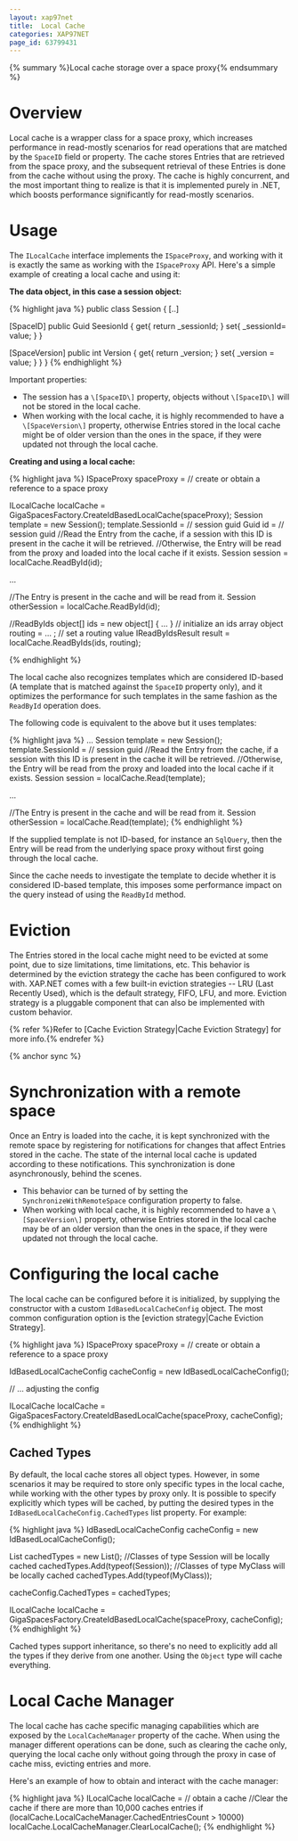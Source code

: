 ```yaml
---
layout: xap97net
title:  Local Cache
categories: XAP97NET
page_id: 63799431
---
```



{% summary %}Local cache storage over a space proxy{% endsummary %}


# Overview

Local cache is a wrapper class for a space proxy, which increases performance in read-mostly scenarios for read operations that are matched by the `SpaceID` field or property. The cache stores Entries that are retrieved from the space proxy, and the subsequent retrieval of these Entries is done from the cache without using the proxy. The cache is highly concurrent, and the most important thing to realize is that it is implemented purely in .NET, which boosts performance significantly for read-mostly scenarios.

# Usage

The `ILocalCache` interface implements the `ISpaceProxy`, and working with it is exactly the same as working with the `ISpaceProxy` API. Here's a simple example of creating a local cache and using it:

**The data object, in this case a session object:**

{% highlight java %}
public class Session
{
  [..]

  [SpaceID]
  public Guid SeesionId
  {
    get{ return _sessionId; }
    set{ _sessionId= value; }
  }

  [SpaceVersion]
  public int Version
  {
    get{ return _version; }
    set{ _version = value; }
  }
}
{% endhighlight %}


Important properties:
- The session has a `\[SpaceID\]` property, objects without `\[SpaceID\]` will not be stored in the local cache.
- When working with the local cache, it is highly recommended to have a `\[SpaceVersion\]` property, otherwise Entries stored in the local cache might be of older version than the ones in the space, if they were updated not through the local cache.

**Creating and using a local cache:**

{% highlight java %}
ISpaceProxy spaceProxy = // create or obtain a reference to a space proxy

ILocalCache localCache = GigaSpacesFactory.CreateIdBasedLocalCache(spaceProxy);
Session template = new Session();
template.SessionId = // session guid
Guid id = // session guid
//Read the Entry from the cache, if a session with this ID is present in the cache it will be retrieved.
//Otherwise, the Entry will be read from the proxy and loaded into the local cache if it exists.
Session session = localCache.ReadById<Session>(id);

...

//The Entry is present in the cache and will be read from it.
Session otherSession = localCache.ReadById<Session>(id);

//ReadByIds
object[] ids = new object[] { ... } // initialize an ids array
object routing = ... ; // set a routing value
IReadByIdsResult<Session> result = localCache.ReadByIds<Session>(ids, routing);

{% endhighlight %}


The local cache also recognizes templates which are considered ID-based (A template that is matched against the `SpaceID` property only), and it optimizes the performance for such templates in the same fashion as the `ReadById` operation does.

The following code is equivalent to the above but it uses templates:

{% highlight java %}
...
Session template = new Session();
template.SessionId = // session guid
//Read the Entry from the cache, if a session with this ID is present in the cache it will be retrieved.
//Otherwise, the Entry will be read from the proxy and loaded into the local cache if it exists.
Session session = localCache.Read(template);

...

//The Entry is present in the cache and will be read from it.
Session otherSession = localCache.Read(template);
{% endhighlight %}


If the supplied template is not ID-based, for instance an `SqlQuery`, then the Entry will be read from the underlying space proxy without first going through the local cache.

Since the cache needs to investigate the template to decide whether it is considered ID-based template, this imposes some performance impact on the query instead of using the `ReadById` method.

# Eviction

The Entries stored in the local cache might need to be evicted at some point, due to size limitations, time limitations, etc. This behavior is determined by the eviction strategy the cache has been configured to work with. XAP.NET comes with a few built-in eviction strategies -- LRU (Last Recently Used), which is the default strategy, FIFO, LFU, and more. Eviction strategy is a pluggable component that can also be implemented with custom behavior.

{% refer %}Refer to [Cache Eviction Strategy|Cache Eviction Strategy] for more info.{% endrefer %}

{% anchor sync %}

# Synchronization with a remote space

Once an Entry is loaded into the cache, it is kept synchronized with the remote space by registering for notifications for changes that affect Entries stored in the cache. The state of the internal local cache is updated according to these notifications. This synchronization is done asynchronously, behind the scenes.
- This behavior can be turned of by setting the `SynchronizeWithRemoteSpace` configuration property to false.
- When working with local cache, it is highly recommended to have a `\[SpaceVersion\]` property, otherwise Entries stored in the local cache may be of an older version than the ones in the space, if they were updated not through the local cache.

# Configuring the local cache

The local cache can be configured before it is initialized, by supplying the constructor with a custom `IdBasedLocalCacheConfig` object. The most common configuration option is the [eviction strategy|Cache Eviction Strategy].


{% highlight java %}
ISpaceProxy spaceProxy = // create or obtain a reference to a space proxy

IdBasedLocalCacheConfig cacheConfig = new IdBasedLocalCacheConfig();

// ... adjusting the config

ILocalCache localCache = GigaSpacesFactory.CreateIdBasedLocalCache(spaceProxy, cacheConfig);
{% endhighlight %}


## Cached Types

By default, the local cache stores all object types. However, in some scenarios it may be required to store only specific types in the local cache, while working with the other types by proxy only. It is possible to specify explicitly which types will be cached, by putting the desired types in the `IdBasedLocalCacheConfig.CachedTypes` list property. For example:


{% highlight java %}
IdBasedLocalCacheConfig cacheConfig = new IdBasedLocalCacheConfig();

List<Type> cachedTypes = new List<Type>();
//Classes of type Session will be locally cached
cachedTypes.Add(typeof(Session));
//Classes of type MyClass will be locally cached
cachedTypes.Add(typeof(MyClass));

cacheConfig.CachedTypes = cachedTypes;

ILocalCache localCache = GigaSpacesFactory.CreateIdBasedLocalCache(spaceProxy, cacheConfig);
{% endhighlight %}


Cached types support inheritance, so there's no need to explicitly add all the types if they derive from one another. Using the `Object` type will cache everything.

# Local Cache Manager

The local cache has cache specific managing capabilities which are exposed by the `LocalCacheManager` property of the cache.
When using the manager different operations can be done, such as clearing the cache only, querying the local cache only without
going through the proxy in case of cache miss, evicting entries and more.

Here's an example of how to obtain and interact with the cache manager:


{% highlight java %}
ILocalCache localCache = // obtain a cache
//Clear the cache if there are more than 10,000 caches entries
if (localCache.LocalCacheManager.CachedEntriesCount > 10000)
  localCache.LocalCacheManager.ClearLocalCache();
{% endhighlight %}
